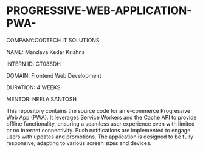 # PROGRESSIVE-WEB-APPLICATION-PWA-

COMPANY:CODTECH IT SOLUTIONS

NAME: Mandava Kedar Krishna

INTERN ID: CT08SDH

DOMAIN: Frontend Web Development

DURATION: 4 WEEKS

MENTOR: NEELA SANTOSH

This repository contains the source code for an e-commerce Progressive Web App (PWA). It leverages Service Workers and the Cache API to provide offline functionality, ensuring a seamless user experience even with limited or no internet connectivity. Push notifications are implemented to engage users with updates and promotions. The application is designed to be fully responsive, adapting to various screen sizes and devices.


